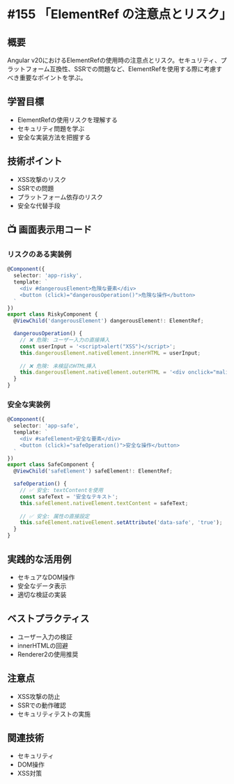 # #155 「ElementRef の注意点とリスク」

## 概要
Angular v20におけるElementRefの使用時の注意点とリスク。セキュリティ、プラットフォーム互換性、SSRでの問題など、ElementRefを使用する際に考慮すべき重要なポイントを学ぶ。

## 学習目標
- ElementRefの使用リスクを理解する
- セキュリティ問題を学ぶ
- 安全な実装方法を把握する

## 技術ポイント
- XSS攻撃のリスク
- SSRでの問題
- プラットフォーム依存のリスク
- 安全な代替手段

## 📺 画面表示用コード

### リスクのある実装例
```typescript
@Component({
  selector: 'app-risky',
  template: `
    <div #dangerousElement>危険な要素</div>
    <button (click)="dangerousOperation()">危険な操作</button>
  `
})
export class RiskyComponent {
  @ViewChild('dangerousElement') dangerousElement!: ElementRef;

  dangerousOperation() {
    // ❌ 危険: ユーザー入力の直接挿入
    const userInput = '<script>alert("XSS")</script>';
    this.dangerousElement.nativeElement.innerHTML = userInput;
    
    // ❌ 危険: 未検証のHTML挿入
    this.dangerousElement.nativeElement.outerHTML = '<div onclick="malicious()">Click me</div>';
  }
}
```

### 安全な実装例
```typescript
@Component({
  selector: 'app-safe',
  template: `
    <div #safeElement>安全な要素</div>
    <button (click)="safeOperation()">安全な操作</button>
  `
})
export class SafeComponent {
  @ViewChild('safeElement') safeElement!: ElementRef;

  safeOperation() {
    // ✅ 安全: textContentを使用
    const safeText = '安全なテキスト';
    this.safeElement.nativeElement.textContent = safeText;
    
    // ✅ 安全: 属性の直接設定
    this.safeElement.nativeElement.setAttribute('data-safe', 'true');
  }
}
```

## 実践的な活用例
- セキュアなDOM操作
- 安全なデータ表示
- 適切な検証の実装

## ベストプラクティス
- ユーザー入力の検証
- innerHTMLの回避
- Renderer2の使用推奨

## 注意点
- XSS攻撃の防止
- SSRでの動作確認
- セキュリティテストの実施

## 関連技術
- セキュリティ
- DOM操作
- XSS対策
